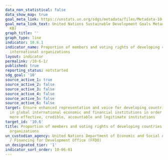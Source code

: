 ```yaml
---
data_non_statistical: false
data_show_map: true
goal_meta_link: https://unstats.un.org/sdgs/metadata/files/Metadata-10-06-01.pdf
goal_meta_link_text: United Nations Sustainable Development Goals Metadata (PDF 201
  KB)
graph_title: ''
graph_type: line
indicator: 10.6.1
indicator_name: Proportion of members and voting rights of developing countries in
  international organizations
layout: indicator
permalink: /10-6-1/
published: true
reporting_status: notstarted
sdg_goal: '10'
source_active_1: true
source_active_2: false
source_active_3: false
source_active_4: false
source_active_5: false
source_active_6: false
target: Ensure enhanced representation and voice for developing countries in decision-making
  in global international economic and financial institutions in order to deliver
  more effective, credible, accountable and legitimate institutions
target_id: '10.6'
title: Proportion of members and voting rights of developing countries in international
  organizations
un_custodian_agency: United Nations Department of Economic and Social Affairs (DESA)
  / Financing for Development Office (FFDO)
un_designated_tier: '1'
indicator_sort_order: 10-06-01
---
```

